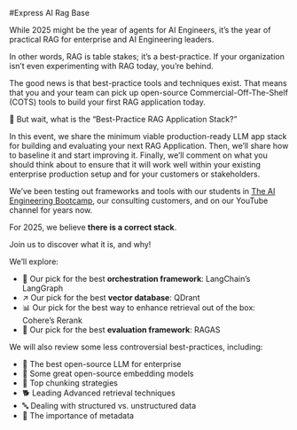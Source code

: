 #Express AI Rag Base

While 2025 might be the year of agents for AI Engineers, it’s the year of practical RAG for enterprise and AI Engineering leaders.

In other words, RAG is table stakes; it’s a best-practice. If your organization isn’t even experimenting with RAG today, you’re behind.  

The good news is that best-practice tools and techniques exist. That means that you and your team can pick up open-source Commercial-Off-The-Shelf (COTS) tools to build your first RAG application today.   

🙋 But wait, what is the “Best-Practice RAG Application Stack?”

In this event, we share the minimum viable production-ready LLM app stack for building and evaluating your next RAG Application. Then, we’ll share how to baseline it and start improving it. Finally, we’ll comment on what you should think about to ensure that it will work well within your existing enterprise production setup and for your customers or stakeholders.

We’ve been testing out frameworks and tools with our students in [The AI Engineering Bootcamp](https://aimakerspace.io/the-ai-engineering-bootcamp/), our consulting customers, and on our YouTube channel for years now.

For 2025, we believe **there is a correct stack**.

Join us to discover what it is, and why!

We’ll explore:

- 🎺 Our pick for the best **orchestration framework**: LangChain’s LangGraph
- ↗️ Our pick for the best **vector database**: QDrant
- 📊 Our pick for the best way to enhance retrieval out of the box: Cohere’s Rerank
- 📐 Our pick for the best **evaluation framework**: RAGAS

We will also review some less controversial best-practices, including:

- 🦙 The best open-source LLM for enterprise
- 🔢 Some great open-source embedding models
- 🍰 Top chunking strategies
- 🐕 Leading Advanced retrieval techniques
- 🔤 Dealing with structured vs. unstructured data
- 🔖 The importance of metadata
